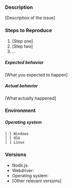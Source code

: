 ### Description

[Description of the issue]

### Steps to Reproduce

1. [Step one]
2. [Step two]
3. ...

##### Expected behavior

[What you expected to happen]

##### Actual behavior

[What actually happened]

### Environment

##### Operating system
```
[ ] Windows
[ ] OSX
[ ] Linux
```
### Versions

* Node.js: 
* Webdriver: 
* Operating system: 
* [Other relevant versions]
